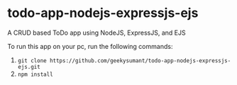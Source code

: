 # todo-app-nodejs-expressjs-ejs
A CRUD based ToDo app using NodeJS, ExpressJS, and EJS

To run this app on your pc, run the following commands:


1. ```git clone https://github.com/geekysumant/todo-app-nodejs-expressjs-ejs.git```
2. ```npm install```
